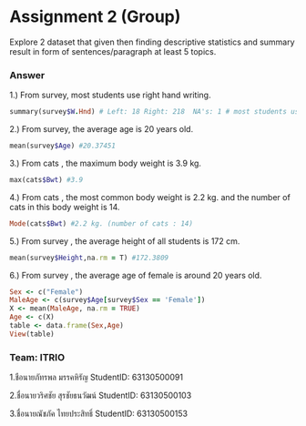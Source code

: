 # Assignment 2 (Group)
Explore 2 dataset that given then finding descriptive statistics and summary result in form of sentences/paragraph at least 5 topics.

### Answer

1.) From survey, most students use right hand writing.
```ruby
summary(survey$W.Hnd) # Left: 18 Right: 218  NA's: 1 # most students use "right hand" writing. 
```

2.) From survey, the average age is 20 years old.
```ruby
mean(survey$Age) #20.37451
```

3.) From cats , the maximum body weight is 3.9 kg.
```ruby
max(cats$Bwt) #3.9
```

4.) From cats , the most common body weight is 2.2 kg. and the number of cats in this body weight is 14.
```ruby
Mode(cats$Bwt) #2.2 kg. (number of cats : 14)
```

5.) From survey , the average height of all students is 172 cm.
```ruby
mean(survey$Height,na.rm = T) #172.3809
```

6.) From survey , the average age of female is around 20 years old.
```ruby
Sex <- c("Female")
MaleAge <- c(survey$Age[survey$Sex == 'Female'])
X <- mean(MaleAge, na.rm = TRUE)
Age <- c(X)
table <- data.frame(Sex,Age)
View(table)
```


### Team: ITRIO
1.ชือนายภัทรพล มรรคหิรัญ StudentID: 63130500091

2.ชื่อนายวริศชัย สุรชัยธนวัฒน์ StudentID: 63130500103

3.ชื่อนายณัชภัค ไทยประสิทธิ์     StudentID: 63130500153
